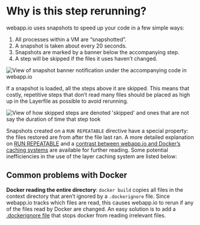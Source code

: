 # Why is this step rerunning? 

webapp.io uses snapshots to speed up your code in a few simple ways:

1. All processes within a VM are “snapshotted”.
2. A snapshot is taken about every 20 seconds.
3. Snapshots are marked by a banner below the accompanying step.
4. A step will be skipped if the files it uses haven’t changed.

![View of snapshot banner notification under the accompanying code in webapp.io](/docs/resources/step_rerunning_1.png)

If a snapshot is loaded, all the steps above it are skipped. This means that costly, repetitive steps that don’t read many files should be placed as high up in the Layerfile as possible to avoid rerunning.

![View of how skipped steps are denoted 'skipped' and ones that are not say the duration of time that step took](/docs/resources/step_rerunning_2.png)

Snapshots created on a `RUN REPEATABLE` directive have a special property: the files restored are from after the file last ran. A more detailed explanation on [RUN REPEATABLE](https://webapp.io/docs/tuning-performance/run-repeatable) and a [contrast between webapp.io and Docker’s caching systems](https://webapp.io/docs/tuning-performance/the-layerfile-cache) are available for further reading. Some potential inefficiencies in the use of the layer caching system are listed below:

## Common problems with Docker

**Docker reading the entire directory**: `docker build` copies all files in the context directory that aren’t ignored by a `.dockerignore` file. Since webapp.io tracks which files are read, this causes webapp.io to rerun if any of the files read by Docker are changed. An easy solution is to add a [.dockerignore file](https://docs.docker.com/engine/reference/builder/#dockerignore-file) that stops docker from reading irrelevant files.
